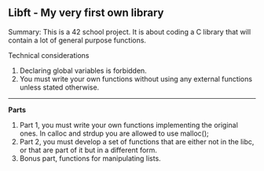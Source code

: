 ****Libft - My very first own library****
---
Summary:
This is a 42 school project. It is about coding a C library that will contain a lot of general purpose functions.


Technical considerations
1. Declaring global variables is forbidden.
2. You must write your own functions without using any external functions unless stated otherwise.
---
**Parts**
1. Part 1, you must write your own functions implementing the original ones. In calloc and strdup you are allowed to use malloc();
2. Part 2, you must develop a set of functions that are either not in the libc, or that are part of it but in a different form.
6. Bonus part, functions for manipulating lists.
